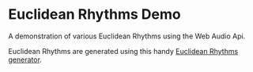 # Euclidean Rhythms Demo

A demonstration of various Euclidean Rhythms using the Web Audio Api.

Euclidean Rhythms are generated using this handy [Euclidean Rhythms generator](https://github.com/mkontogiannis/euclidean-rhythms).
